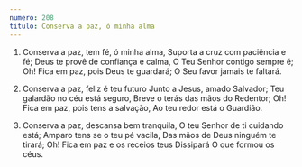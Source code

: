```yaml
---
numero: 208
titulo: Conserva a paz, ó minha alma
---
```

1. Conserva a paz, tem fé, ó minha alma,
Suporta a cruz com paciência e fé;
Deus te provê de confiança e calma,
O Teu Senhor contigo sempre é;
Oh! Fica em paz, pois Deus te guardará;
O Seu favor jamais te faltará.

2. Conserva a paz, feliz é teu futuro
Junto a Jesus, amado Salvador;
Teu galardão no céu está seguro,
Breve o terás das mãos do Redentor;
Oh! Fica em paz, pois tens a salvação,
Ao teu redor está o Guardião.

3. Conserva a paz, descansa bem tranquila,
O teu Senhor de ti cuidando está;
Amparo tens se o teu pé vacila,
Das mãos de Deus ninguém te tirará;
Oh! Fica em paz e os receios teus
Dissipará O que formou os céus.
